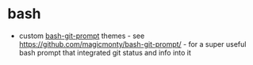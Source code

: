 # bash

- custom [bash-git-prompt](./bash-git-prompt) themes - see https://github.com/magicmonty/bash-git-prompt/ - for a super useful bash prompt that integrated git status and info into it
